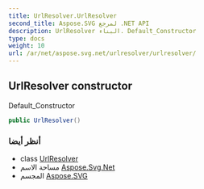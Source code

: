 ```yaml
---
title: UrlResolver.UrlResolver
second_title: Aspose.SVG لمرجع .NET API
description: UrlResolver البناء. Default_Constructor
type: docs
weight: 10
url: /ar/net/aspose.svg.net/urlresolver/urlresolver/
---
```

## UrlResolver constructor

Default_Constructor

```csharp
public UrlResolver()
```

### أنظر أيضا

* class [UrlResolver](../)
* مساحة الاسم [Aspose.Svg.Net](../../urlresolver/)
* المجسم [Aspose.SVG](../../../)


